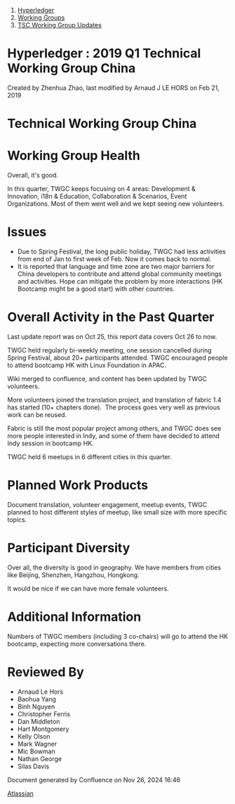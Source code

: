 1. [Hyperledger](index.html)
2. [Working Groups](Working-Groups_19595403.html)
3. [TSC Working Group Updates](TSC-Working-Group-Updates_19599336.html)

# Hyperledger : 2019 Q1 Technical Working Group China

Created by Zhenhua Zhao, last modified by Arnaud J LE HORS on Feb 21, 2019

# Technical Working Group China

# Working Group Health

Overall, it's good.

In this quarter, TWGC keeps focusing on 4 areas: Development &amp; Innovation, i18n &amp; Education, Collaboration &amp; Scenarios, Event Organizations. Most of them went well and we kept seeing new volunteers. 

# Issues

- Due to Spring Festival, the long public holiday, TWGC had less activities from end of Jan to first week of Feb. Now it comes back to normal.
- It is reported that language and time zone are two major barriers for China developers to contribute and attend global community meetings and activities. Hope can mitigate the problem by more interactions (HK Bootcamp might be a good start) with other countries.

# Overall Activity in the Past Quarter

Last update report was on Oct 25, this report data covers Oct 26 to now.

TWGC held regularly bi-weekly meeting, one session cancelled during Spring Festival, about 20+ participants attended. TWGC encouraged people to attend bootcamp HK with Linux Foundation in APAC. 

Wiki merged to confluence, and content has been updated by TWGC volunteers. 

More volunteers joined the translation project, and translation of fabric 1.4 has started (10+ chapters done).  The process goes very well as previous work can be reused. 

Fabric is still the most popular project among others, and TWGC does see more people interested in Indy, and some of them have decided to attend Indy session in bootcamp HK.

TWGC held 6 meetups in 6 different cities in this quarter. 

# Planned Work Products

Document translation, volunteer engagement, meetup events, TWGC planned to host different styles of meetup, like small size with more specific topics. 

# Participant Diversity

Over all, the diversity is good in geography. We have members from cities like Beijing, Shenzhen, Hangzhou, Hongkong.

It would be nice if we can have more female volunteers.

# Additional Information

Numbers of TWGC members (including 3 co-chairs) will go to attend the HK bootcamp, expecting more conversations there.

# Reviewed By

- Arnaud Le Hors
- Baohua Yang
- Binh Nguyen
- Christopher Ferris
- Dan Middleton
- Hart Montgomery
- Kelly Olson
- Mark Wagner
- Mic Bowman
- Nathan George
- Silas Davis

Document generated by Confluence on Nov 26, 2024 16:46

[Atlassian](http://www.atlassian.com/)
